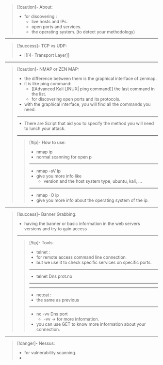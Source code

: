 >[!caution]- About:
>- for discovering :
>	- live hosts and IPs.
>	- open ports and services.
>	- the operating system. (to detect your methodology)

---

>[!success]- TCP vs UDP:
>- ![[4- Transport Layer]]

---

>[!caution]- NMAP or ZEN MAP:
>- the difference between them is the graphical interface of zenmap.
>- it is like ping command:
>	- [[Advanced Kali LINUX| ping command]]  the last command in the list.
>	- for discovering open ports and its protocols.
>- with the graphical interface, you will find all the commands you need.
>---
>- There are Script that aid you to specify the method you will need to lunch your attack.
>--- 
>>[!tip]- How to use:
>>- nmap ip
>>	- normal scanning for open p
>>----
>>- nmap -sV ip 
>>	- give you more info like
>>		- version and the host system type, ubuntu, kali, ...
>>---
>>- nmap -O ip
>>	- give you more info about the operating system of the ip.

----

>[!success]- Banner Grabbing:
>- having the banner or basic information in the web servers versions and try to gain access
>---
>>[!tip]- Tools:
>>- telnet :
>>	- for remote access command line connection
>>	- but we use it to check specific services on specific ports.
>>	---
>>	- telnet Dns prot.no
>>	---
>>---
>>- netcat :
>>	- the same as previous
>>	---
>>	- nc -vv Dns port
>>		- -vv -> for more information.
>>	- you can use GET to know more information about your connection.

--- 

>[!danger]- Nessus:
>- for vulnerability scanning.
>- 





